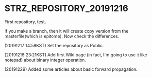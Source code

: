 # STRZ_REPOSITORY_20191216
 First repository, test.
 
 If you make a branch, then it will create copy version from the masterfile(which is epitome). Now check the differences.
 
 (20191217 14:59KST) Set the repository as Public.
 
 (20191218 23:21KST) Add first Wiki page (in fact, I'm going to use it like notepad) about binary integer operation.
 
 (20191229) Added some articles about basic forward propagation.
